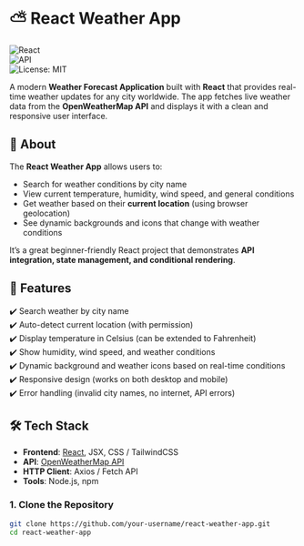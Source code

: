 # ⛅ React Weather App  

![React](https://img.shields.io/badge/React-18-blue?logo=react)  
![API](https://img.shields.io/badge/OpenWeatherMap-API-orange)  
![License: MIT](https://img.shields.io/badge/License-MIT-green.svg)  

A modern **Weather Forecast Application** built with **React** that provides real-time weather updates for any city worldwide. The app fetches live weather data from the **OpenWeatherMap API** and displays it with a clean and responsive user interface.  


## 🔎 About  

The **React Weather App** allows users to:  
- Search for weather conditions by city name  
- View current temperature, humidity, wind speed, and general conditions  
- Get weather based on their **current location** (using browser geolocation)  
- See dynamic backgrounds and icons that change with weather conditions  

It’s a great beginner-friendly React project that demonstrates **API integration, state management, and conditional rendering**.  



## 🌟 Features  

✔️ Search weather by city name  
✔️ Auto-detect current location (with permission)  
✔️ Display temperature in Celsius (can be extended to Fahrenheit)  
✔️ Show humidity, wind speed, and weather conditions  
✔️ Dynamic background and weather icons based on real-time conditions  
✔️ Responsive design (works on both desktop and mobile)  
✔️ Error handling (invalid city names, no internet, API errors)  


## 🛠 Tech Stack  

- **Frontend**: [React](https://react.dev/), JSX, CSS / TailwindCSS  
- **API**: [OpenWeatherMap API](https://openweathermap.org/api)  
- **HTTP Client**: Axios / Fetch API  
- **Tools**: Node.js, npm  



### 1. Clone the Repository  
```bash
git clone https://github.com/your-username/react-weather-app.git
cd react-weather-app

